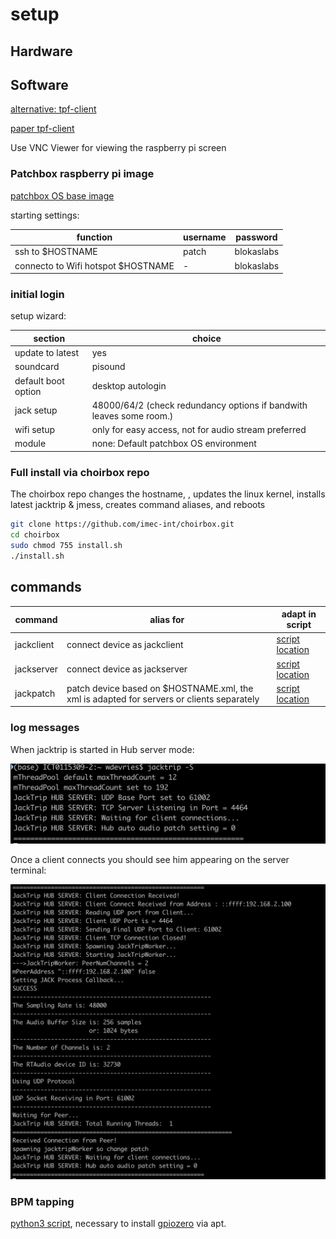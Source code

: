 
# setup

## Hardware

## Software

[alternative: tpf-client](https://gitlab.zhdk.ch/TPF/tpf-client)

[paper tpf-client](https://lac.linuxaudio.org/2019/doc/haefeli.pdf)

Use VNC Viewer for viewing the raspberry pi screen

### Patchbox raspberry pi image

[patchbox OS base image](https://blokas.io/patchbox-os/)

starting settings:

|function|username|password|
|---|---|---|
|ssh to $HOSTNAME|patch | blokaslabs|
|connecto to Wifi hotspot $HOSTNAME|-|blokaslabs|

### initial login

setup wizard:

|section|choice|
|---|---|
|update to latest|yes|
|soundcard|pisound|
|default boot option|desktop autologin|
|jack setup|48000/64/2 (check redundancy options if bandwith leaves some room.)|
|wifi setup|only for easy access, not for audio stream preferred|
|module|none: Default patchbox OS environment|

### Full install via choirbox repo

The choirbox repo changes the hostname, , updates the linux kernel, installs latest jacktrip & jmess, creates command aliases, and reboots

```bash
git clone https://github.com/imec-int/choirbox.git
cd choirbox
sudo chmod 755 install.sh
./install.sh
```

## commands

| command| alias for| adapt in script|
|---|---|---|
|jackclient| connect device as jackclient|[script location](./scripts/startup/jacktripClient/jacktripClient.sh)|
|jackserver| connect device as jackserver|[script location](./scripts/startup/jacktripServer/jacktripServer.sh)|
|jackpatch| patch device based on $HOSTNAME.xml, the xml is adapted for servers or clients separately|[script location](./scripts/startup/patching/patch.sh)|

### log messages

When jacktrip is started in Hub server mode:

![server started](./images/server_start.png)

Once a client connects you should see him appearing on the server terminal:

![connected client](./images/client_connected.png)

### BPM tapping

[python3 script](./scripts/python/metronome.py), necessary to install [gpiozero](https://gpiozero.readthedocs.io/en/stable/installing.html) via apt.
